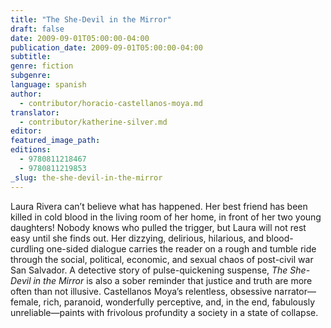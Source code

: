 ```yaml
---
title: "The She-Devil in the Mirror"
draft: false
date: 2009-09-01T05:00:00-04:00
publication_date: 2009-09-01T05:00:00-04:00
subtitle:
genre: fiction
subgenre:
language: spanish
author:
  - contributor/horacio-castellanos-moya.md
translator:
  - contributor/katherine-silver.md
editor:
featured_image_path:
editions:
  - 9780811218467
  - 9780811219853
_slug: the-she-devil-in-the-mirror
---
```


Laura Rivera can’t believe what has happened. Her best friend has been killed in cold blood in the living room of her home, in front of her two young daughters! Nobody knows who pulled the trigger, but Laura will not rest easy until she finds out. Her dizzying, delirious, hilarious, and blood-curdling one-sided dialogue carries the reader on a rough and tumble ride through the social, political, economic, and sexual chaos of post-civil war San Salvador. A detective story of pulse-quickening suspense, _The She-Devil in the Mirror_ is also a sober reminder that justice and truth are more often than not illusive. Castellanos Moya’s relentless, obsessive narrator—female, rich, paranoid, wonderfully perceptive, and, in the end, fabulously unreliable—paints with frivolous profundity a society in a state of collapse. 

